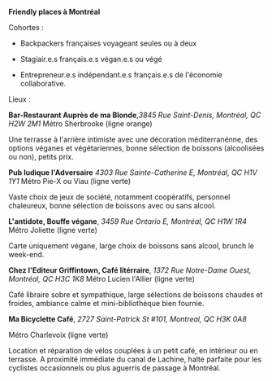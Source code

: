 **Friendly places à Montréal**

Cohortes  :

- Backpackers françaises voyageant seules ou à deux

- Stagiair.e.s français.e.s végan.e.s ou végé
- Entrepreneur.e.s indépendant.e.s français.e.s de l'économie collaborative.



Lieux :

**Bar-Restaurant Auprès de ma Blonde**,*3845 Rue Saint-Denis, Montréal, QC H2W 2M1*
Métro Sherbrooke (ligne orange)

Une terrasse à l'arrière intimiste avec une décoration méditerranénne, des options véganes et végétariennes, bonne sélection de boissons (alcoolisées ou non), petits prix.



**Pub ludique l'Adversaire** *4303 Rue Sainte-Catherine E, Montréal, QC H1V 1Y1*
Métro Pie-X ou Viau (ligne verte)

Vaste choix de jeux de société, notamment coopératifs, personnel chaleureux, bonne sélection de boissons avec ou sans alcool.



**L'antidote, Bouffe végane**, *3459 Rue Ontario E, Montréal, QC H1W 1R4*
Métro Joliette (ligne verte)

Carte uniquement végane, large choix de boissons sans alcool,  brunch le week-end. 



**Chez l'Editeur Griffintown, Café litérraire**, *1372 Rue Notre-Dame Ouest, Montréal, QC H3C 1K8*
Métro Lucien l'Allier (ligne verte)

Café libraire sobre et sympathique, large sélections de boissons chaudes et froides, ambiance calme et mini-bibliothèque bien fournie.



**Ma Bicyclette Café**, *2727 Saint-Patrick St #101, Montreal, QC H3K 0A8*

Métro Charlevoix (ligne verte)

Location et réparation de vélos couplées à un petit café, en intérieur ou en terrasse. A proximité immédiate du canal de Lachine, halte parfaite pour les cyclistes occasionnels ou plus aguerris de passage à Montréal.